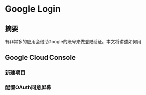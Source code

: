 # Google Login
## 摘要
有非常多的应用会借助Google的账号来做登陆验证。本文将讲述如何用



## Google Cloud Console
### 新建项目

### 配置OAuth同意屏幕

